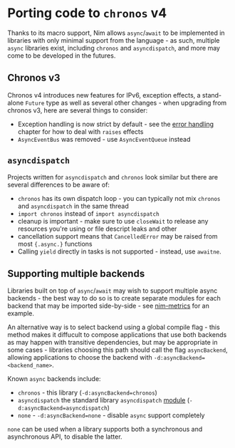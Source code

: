 # Porting code to `chronos` v4

<!-- toc -->

Thanks to its macro support, Nim allows `async`/`await` to be implemented in
libraries with only minimal support from the language - as such, multiple
`async` libraries exist, including `chronos` and `asyncdispatch`, and more may
come to be developed in the futures.

## Chronos v3

Chronos v4 introduces new features for IPv6, exception effects, a stand-alone
`Future` type as well as several other changes - when upgrading from chronos v3,
here are several things to consider:

* Exception handling is now strict by default - see the [error handling](./error_handling.md)
  chapter for how to deal with `raises` effects
* `AsyncEventBus` was removed - use `AsyncEventQueue` instead

## `asyncdispatch`

Projects written for `asyncdispatch` and `chronos` look similar but there are
several differences to be aware of:

* `chronos` has its own dispatch loop - you can typically not mix `chronos` and
  `asyncdispatch` in the same thread
* `import chronos` instead of `import asyncdispatch`
* cleanup is important - make sure to use `closeWait` to release any resources
  you're using or file descript leaks and other
* cancellation support means that `CancelledError` may be raised from most
  `{.async.}` functions
* Calling `yield` directly in tasks is not supported - instead, use `awaitne`.

## Supporting multiple backends

Libraries built on top of `async`/`await` may wish to support multiple async
backends - the best way to do so is to create separate modules for each backend
that may be imported side-by-side - see [nim-metrics](https://github.com/status-im/nim-metrics/blob/master/metrics/)
for an example.

An alternative way is to select backend using a global compile flag - this
method makes it diffucult to compose applications that use both backends as may
happen with transitive dependencies, but may be appropriate in some cases -
libraries choosing this path should call the flag `asyncBackend`, allowing
applications to choose the backend with `-d:asyncBackend=<backend_name>`.

Known `async` backends include:

* `chronos` - this library (`-d:asyncBackend=chronos`)
* `asyncdispatch` the standard library `asyncdispatch` [module](https://nim-lang.org/docs/asyncdispatch.html) (`-d:asyncBackend=asyncdispatch`)
* `none` - ``-d:asyncBackend=none`` - disable ``async`` support completely

``none`` can be used when a library supports both a synchronous and
asynchronous API, to disable the latter.
